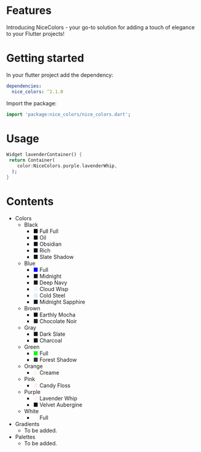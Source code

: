 
# Features

Introducing NiceColors - your go-to solution for adding a touch of elegance to your Flutter projects!

# Getting started

In your flutter project add the dependency:

```yaml
dependencies:
  nice_colors: ^2.1.0
```

Import the package:

```dart
import 'package:nice_colors/nice_colors.dart';
```

# Usage
```dart
Widget lavenderContainer() {
 return Container(
    color:NiceColors.purple.lavenderWhip,
  );
}
```

# Contents

 - Colors
    - Black
      -  <span style="color:rgba(0,0,0,255)">■ Full</span> Full
      -  <oil>■</oil> Oil
      -  <obsidian>■</obsidian> Obsidian
      -  <rich>■</rich> Rich
      -  <slateShadow>■</slateShadow> Slate Shadow
    - Blue
      - <fullBlue>■</fullBlue> Full
      - <midnight>■</midnight> Midnight 
      - <deepNavy>■</deepNavy> Deep Navy
      - <cloudWisp>■</cloudWisp> Cloud Wisp
      - <coldSteel>■</coldSteel> Cold Steel
      - <midnightSapphire>■</midnightSapphire> Midnight Sapphire
    - Brown
      - <earthlyMocha>■</earthlyMocha> Earthly Mocha
      - <chocolateNoir>■</chocolateNoir> Chocolate Noir
    - Gray
      - <darkSlate>■</darkSlate> Dark Slate
      - <charcoal>■</charcoal> Charcoal
    - Green
      - <fullGreen>■</fullGreen> Full
      - <forestShadow>■</forestShadow> Forest Shadow
    - Orange
      - <creame>■</creame> Creame
    - Pink
      - <candyFloss>■</candyFloss> Candy Floss
    - Purple
      - <lavenderWhip>■</lavenderWhip> Lavender Whip
      - <velvetAubergine>■</velvetAubergine> Velvet Aubergine
    - White
      - <fullWhite>■</fullWhite> Full
 - Gradients
    - To be added.
 - Palettes
    - To be added.

<style>
  /* BLACK */
  fullBlack { color:rgba(0,0,0,255) }
  oil { color:rgba(12,12,12,255) }
  obsidian { color:rgba(11,18,21,255) }
  rich { color:rgba(2,13,25,255) }
  slateShadow { color:rgba(16,20,21,255) }
  
  /* BLUE */
  fullBlue { color:rgba(0,0,255,255) }
  midnight { color:rgba(16,23,32,255) }
  deepNavy { color:rgba(1,18,34,255,) } 
  cloudWisp { color:rgba(231,246,255,255) }
  coldSteel { color:rgba(227,237,248,255) }
  midnightSapphire { color:rgba(11,22,35,255) }
  
  /* BROWN */
  earthlyMocha { color:rgba(17,9,4,255) }
  chocolateNoir { color:rgba(38, 38, 32,255) }
  
  /* GRAY */
  darkSlate { color:rgba(13,23,23,255) }
  charcoal { color:rgba(23,23,23,255) }

  /* GREEN */
  fullGreen { color:rgba(0,255,0,255) }
  forestShadow { color:rgba(40,59,47,255) }
  
  /* ORANGE */
  creame { color:rgba(254,245,234) }
  
  /* PINK */
  candyFloss { color:rgba(255,237,250,255) }
  
  /* PURPLE */
  lavenderWhip { color:rgba(250,245,255,255) }
  velvetAubergine { color:rgba(25, 11, 20,255) }
  
  /* WHITE */
  fullWhite { color:rgba(255,255,255,255) }
</style>